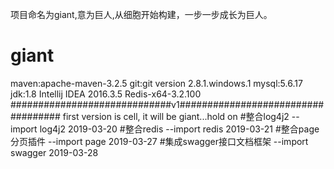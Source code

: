 项目命名为giant,意为巨人,从细胞开始构建，一步一步成长为巨人。
# giant
maven:apache-maven-3.2.5
git:git version 2.8.1.windows.1
mysql:5.6.17
jdk:1.8
Intellij IDEA 2016.3.5
Redis-x64-3.2.100
#############################v1###################################
first version is cell, it will be giant...hold on
#整合log4j2
--import log4j2 2019-03-20
#整合redis
--import redis 2019-03-21
#整合page分页插件
--import page 2019-03-27
#集成swagger接口文档框架
--import swagger 2019-03-28